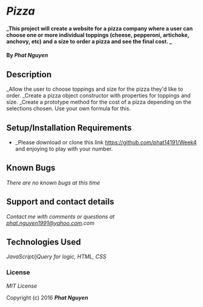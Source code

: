# _Pizza_

#### _This project will create a website for a pizza company where a user can choose one or more individual toppings (cheese, pepperoni, artichoke, anchovy, etc) and a size to order a pizza and see the final cost. _

#### By _**Phat Nguyen**_

## Description

_Allow the user to choose toppings and size for the pizza they'd like to order.
_Create a pizza object constructor with properties for toppings and size.
_Create a prototype method for the cost of a pizza depending on the selections chosen. Use your own formula for this.

## Setup/Installation Requirements
* _Please download or clone this link https://github.com/phat14191/Week4 and enjoying to play with your number.


## Known Bugs

_There are no known bugs at this time_

## Support and contact details

_Contact me with comments or questions at phat.nguyen1991@yahoo.com.com_

## Technologies Used

_JavaScript/jQuery for logic, HTML, CSS_

### License

*_MIT License_*

Copyright (c) 2016 **_Phat Nguyen_**
